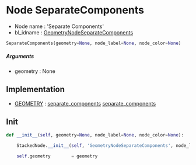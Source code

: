 # Node SeparateComponents

- Node name : 'Separate Components'
- bl_idname : [GeometryNodeSeparateComponents](https://docs.blender.org/api/current/bpy.types.GeometryNodeSeparateComponents.html)


``` python
SeparateComponents(geometry=None, node_label=None, node_color=None)
```
##### Arguments

- geometry : None

## Implementation

- [GEOMETRY](/docs/GeoNodes/socket_GEOMETRY.md) : [separate_components](/docs/GeoNodes/socket_GEOMETRY.md#separate_components) [separate_components](/docs/GeoNodes/socket_GEOMETRY.md#separate_components)

## Init

``` python
def __init__(self, geometry=None, node_label=None, node_color=None):

    StackedNode.__init__(self, 'GeometryNodeSeparateComponents', node_label=node_label, node_color=node_color)

    self.geometry        = geometry
```
